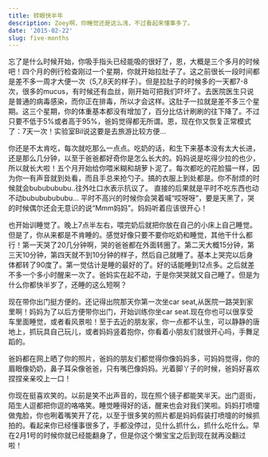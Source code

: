 ```yaml
---
title: 转眼快半年
description: Zoey啊，你睡觉还是这么浅，不过看起来懂事多了。 
date: '2015-02-22'
slug: five-months
---
```


忘了是什么时候开始，你吸手指头已经能吸的很好了，恩，大概是三个多月的时候吧！四个月的例行检查刚过一个星期，你就开始拉肚子了。这之前很长一段时间都是差不多一周才大便一次（5,7,8天的样子）。但是拉肚子的时候多的一天都7-8次，很多的mucus，有时候还有血丝，刚开始可把我们吓坏了。去医院医生只说是普通的病毒感染，而你正在排毒，所以才会这样。这肚子一拉就是差不多三个星期。这三个星期，你的体重基本都没有增加了，百分比估计刷刷的往下降了。不过只要不低于5%或者高于95%，爸妈觉得都无所谓。恩，现在你又恢复正常模式了：7天一次！实验室Bil说这要是去旅游比较方便...

你还是不太肯吃，每次就吃那么一点点。吃奶的话，和生下来基本没有太大长进，还是那么几分钟，以至于爸爸都好奇你是怎么长大的。妈妈说是吃得少拉的也少，所以就长大啦！五个月开始给你喂米糊和胡萝卜泥了。每次都吃的花脸猫一样，因为你一有声音就到处看，而且手总来抢勺子。搞的衣服上到处都是。你不耐烦的时候就会bububububu..往外吐口水表示抗议了。 直接的后果就是平时不吃东西也动不动bubububububu... 平时不高兴的时候你会哭着喊“哎呀呀”，要是天黑了，哭的时候偶尔还会无意识的说“Mmm妈妈”。妈妈听着应该很开心！

也开始训睡觉了。晚上7点半左右，喂完奶后就把你放在自己的小床上自己睡觉。但是了，你从来都是不肯睡的。感觉好像只要不要你吃奶和睡觉，其他干什么都行！第一天哭了20几分钟啊，哭的爸爸都在外面转圈了。第二天大概15分钟，第三天10分钟，第四天就不到10分钟的样子，然后自己就睡了。基本上哭完以后身体都转了90度了。第一觉估计是睡的最好的了。好的话能睡到12点多。之后就差不多一个多小时醒来一次了。爸妈实在起不动，于是你哭哭就又自己睡了。但是为什么你都快半岁了，还睡的这么短啊？

现在带你出门挺方便的。还记得出院那天你第一次坐car seat,从医院一路哭到家里啊！妈妈为了以后方便带你出门，开始训练你坐car seat.现在你也可以很享受车里面睡觉，或者看风景啦！至于去近的朋友家，你一点都不认生，可以静静的唐地上，抓玩具自己玩儿，或者妈妈竖着抱你，你看着小朋友们就很开心吗，手舞足蹈的。

爸妈都在网上晒了你的照片，爸妈的朋友们都觉得你像妈妈多，可妈妈觉得，你的眉眼像奶奶，鼻子耳朵像爸爸，只有嘴巴像妈妈。光着脚丫子的时候，爸妈好喜欢捏捏亲亲咬上一口！

你现在挺喜欢笑的。以前是笑不出声音的，现在照个镜子都能笑半天。出门逛街，陌生人逗都把你逗的咯咯笑。睡觉睡得好的话，醒来也会对我们笑啦。妈妈打喷嚏做鬼脸，你也咧着嘴笑开了花，以至于很多笑的照片都是妈妈假装打喷嚏的时候抓拍的。看起来你已经懂事很多了，手都没停过，见什么抓什么，抓什么吃什么。早在2月1号的时候你就已经能翻身了，但是你这个懒宝宝之后到现在就再没翻过啦！
